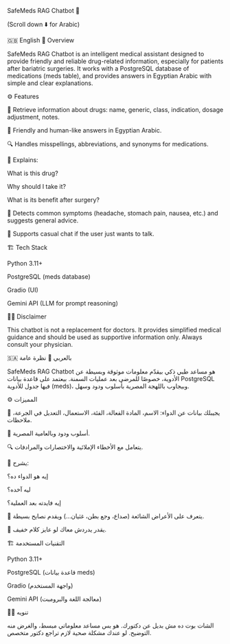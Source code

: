 SafeMeds RAG Chatbot 🤖

(Scroll down ⬇️ for Arabic)

🇬🇧 English
📌 Overview

SafeMeds RAG Chatbot is an intelligent medical assistant designed to provide friendly and reliable drug-related information, especially for patients after bariatric surgeries.
It works with a PostgreSQL database of medications (meds table), and provides answers in Egyptian Arabic with simple and clear explanations.

⚙️ Features

💊 Retrieve information about drugs: name, generic, class, indication, dosage adjustment, notes.

🤝 Friendly and human-like answers in Egyptian Arabic.

🔍 Handles misspellings, abbreviations, and synonyms for medications.

🧾 Explains:

What is this drug?

Why should I take it?

What is its benefit after surgery?

🧠 Detects common symptoms (headache, stomach pain, nausea, etc.) and suggests general advice.

💬 Supports casual chat if the user just wants to talk.

🏗️ Tech Stack

Python 3.11+

PostgreSQL (meds database)

Gradio (UI)

Gemini API (LLM for prompt reasoning)

👨‍⚕️ Disclaimer

This chatbot is not a replacement for doctors. It provides simplified medical guidance and should be used as supportive information only. Always consult your physician.

🇸🇦 بالعربي
📌 نظرة عامة

SafeMeds RAG Chatbot هو مساعد طبي ذكي بيقدّم معلومات موثوقة وبسيطة عن الأدوية، خصوصًا للمرضى بعد عمليات السمنة.
بيعتمد على قاعدة بيانات PostgreSQL فيها جدول للأدوية (meds)، وبيجاوب باللهجة المصرية بأسلوب ودود وسهل.

⚙️ المميزات

💊 يجيبلك بيانات عن الدواء: الاسم، المادة الفعالة، الفئة، الاستعمال، التعديل في الجرعة، ملاحظات.

🤝 أسلوب ودود وبالعامية المصرية.

🔍 يتعامل مع الأخطاء الإملائية والاختصارات والمرادفات.

🧾 يشرح:

إيه هو الدواء ده؟

ليه آخده؟

إيه فايدته بعد العملية؟

🧠 يتعرف على الأعراض الشائعة (صداع، وجع بطن، غثيان...) ويقدم نصايح بسيطة.

💬 يقدر يدردش معاك لو عايز كلام خفيف.

🏗️ التقنيات المستخدمة

Python 3.11+

PostgreSQL (قاعدة بيانات meds)

Gradio (واجهة المستخدم)

Gemini API (معالجة اللغة والبرومبت)

👨‍⚕️ تنويه

الشات بوت ده مش بديل عن دكتورك. هو بس مساعد معلوماتي مبسط، والغرض منه التوضيح.
لو عندك مشكلة صحية لازم تراجع دكتور متخصص.
